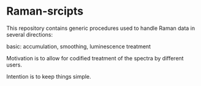 # Raman-srcipts

This repository contains generic procedures used to handle Raman data in several directions:
   
   basic: accumulation, smoothing, luminescence treatment

Motivation is to allow for codified treatment of the spectra by different users.

Intention is to keep things simple.
